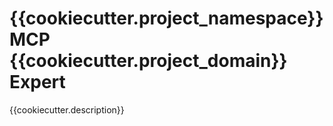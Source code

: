 # {{cookiecutter.project_namespace}} MCP {{cookiecutter.project_domain}} Expert

{{cookiecutter.description}}
